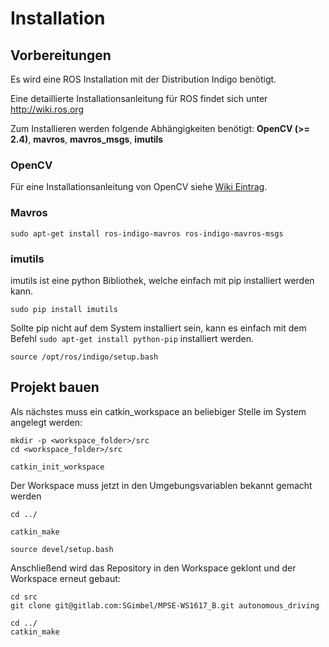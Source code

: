 # Installation


## Vorbereitungen

Es wird eine ROS Installation mit der Distribution Indigo benötigt.

Eine detaillierte Installationsanleitung für ROS findet sich unter http://wiki.ros.org

Zum Installieren werden folgende Abhängigkeiten benötigt: **OpenCV (>= 2.4)**, **mavros**, **mavros_msgs**, **imutils**

### OpenCV
Für eine Installationsanleitung von OpenCV siehe [Wiki Eintrag](https://gitlab.com/SGimbel/MPSE-WS1617_B/wikis/opencv%20installation).

### Mavros
```shell
sudo apt-get install ros-indigo-mavros ros-indigo-mavros-msgs
```

### imutils 
imutils ist eine python Bibliothek, welche einfach mit pip installiert werden kann.

```shell
sudo pip install imutils
```

Sollte pip nicht auf dem System installiert sein, kann es einfach mit dem Befehl `sudo apt-get install python-pip` installiert werden. 


```shell
source /opt/ros/indigo/setup.bash
```

## Projekt bauen

Als nächstes muss ein catkin_workspace an beliebiger Stelle im System angelegt werden: 

```shell
mkdir -p <workspace_folder>/src
cd <workspace_folder>/src

catkin_init_workspace
```

Der Workspace muss jetzt in den Umgebungsvariablen bekannt gemacht werden

```shell
cd ../

catkin_make

source devel/setup.bash
```

Anschließend wird das Repository in den Workspace geklont und der Workspace erneut gebaut:

```shell
cd src
git clone git@gitlab.com:SGimbel/MPSE-WS1617_B.git autonomous_driving

cd ../
catkin_make
```


